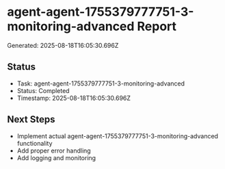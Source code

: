 # agent-agent-1755379777751-3-monitoring-advanced Report

Generated: 2025-08-18T16:05:30.696Z

## Status
- Task: agent-agent-1755379777751-3-monitoring-advanced
- Status: Completed
- Timestamp: 2025-08-18T16:05:30.696Z

## Next Steps
- Implement actual agent-agent-1755379777751-3-monitoring-advanced functionality
- Add proper error handling
- Add logging and monitoring
